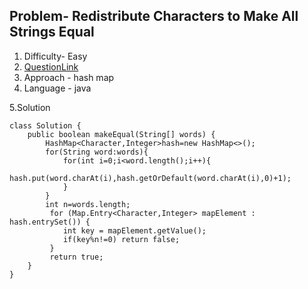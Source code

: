 ## Problem- Redistribute Characters to Make All Strings Equal
1. Difficulty- Easy 
2. [QuestionLink](https://leetcode.com/problems/redistribute-characters-to-make-all-strings-equal/description/)
3. Approach -  hash map
4. Language - java


5.Solution
 
 
     
    class Solution {
        public boolean makeEqual(String[] words) {
            HashMap<Character,Integer>hash=new HashMap<>();
            for(String word:words){
                for(int i=0;i<word.length();i++){
                    hash.put(word.charAt(i),hash.getOrDefault(word.charAt(i),0)+1);
                }
            }
            int n=words.length;
             for (Map.Entry<Character,Integer> mapElement : hash.entrySet()) {
                int key = mapElement.getValue();
                if(key%n!=0) return false;
             }
             return true;
        }
    }
